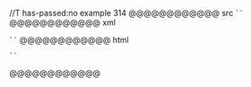 //T has-passed:no
example 314
@@@@@@@@@@@@ src
` `` `
@@@@@@@@@@@@ xml
<?xml version="1.0" encoding="UTF-8"?>
<!DOCTYPE document SYSTEM "CommonMark.dtd">
<document xmlns="http://commonmark.org/xml/1.0">
  <paragraph>
    <code>``</code>
  </paragraph>
</document>
@@@@@@@@@@@@ html
<p><code>``</code></p>
@@@@@@@@@@@@
